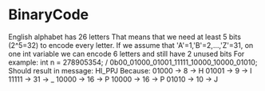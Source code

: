 # BinaryCode
English alphabet has 26 letters
That means that we need at least 5 bits (2^5=32) to encode every letter. If we assume that 'A'=1,'B'=2,...,'Z'=31, on one int variable we can encode 6 letters and still have 2 
unused bits
For example:
int n = 278905354; / 0b00_01000_01001_11111_10000_10000_01010;
Should result in message:
HI_PPJ
Because:
01000 -> 8 -> H
01001 -> 9 -> I
11111 -> 31 -> _
10000 -> 16 -> P
10000 -> 16 -> P
01010 -> 10 -> J
